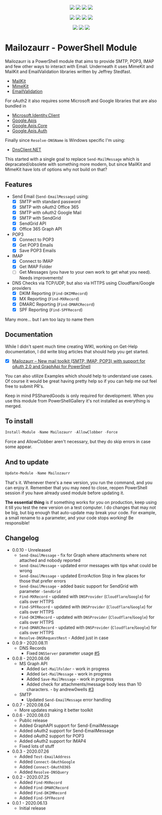 <p align="center">
  <a href="https://dev.azure.com/evotecpl/Mailozaurr/_build/results?buildId=latest"><img src="https://dev.azure.com/evotecpl/Mailozaurr/_apis/build/status/EvotecIT.Mailozaurr"></a>
  <a href="https://www.powershellgallery.com/packages/Mailozaurr"><img src="https://img.shields.io/powershellgallery/v/Mailozaurr.svg"></a>
  <a href="https://www.powershellgallery.com/packages/Mailozaurr"><img src="https://img.shields.io/powershellgallery/vpre/Mailozaurr.svg?label=powershell%20gallery%20preview&colorB=yellow"></a>
  <a href="https://github.com/EvotecIT/Mailozaurr"><img src="https://img.shields.io/github/license/EvotecIT/Mailozaurr.svg"></a>
</p>

<p align="center">
  <a href="https://www.powershellgallery.com/packages/Mailozaurr"><img src="https://img.shields.io/powershellgallery/p/Mailozaurr.svg"></a>
  <a href="https://github.com/EvotecIT/Mailozaurr"><img src="https://img.shields.io/github/languages/top/evotecit/Mailozaurr.svg"></a>
  <a href="https://github.com/EvotecIT/Mailozaurr"><img src="https://img.shields.io/github/languages/code-size/evotecit/Mailozaurr.svg"></a>
  <a href="https://www.powershellgallery.com/packages/Mailozaurr"><img src="https://img.shields.io/powershellgallery/dt/Mailozaurr.svg"></a>
</p>

<p align="center">
  <a href="https://twitter.com/PrzemyslawKlys"><img src="https://img.shields.io/twitter/follow/PrzemyslawKlys.svg?label=Twitter%20%40PrzemyslawKlys&style=social"></a>
  <a href="https://evotec.xyz/hub"><img src="https://img.shields.io/badge/Blog-evotec.xyz-2A6496.svg"></a>
  <a href="https://www.linkedin.com/in/pklys"><img src="https://img.shields.io/badge/LinkedIn-pklys-0077B5.svg?logo=LinkedIn"></a>
</p>

# Mailozaurr - PowerShell Module

Mailozaurr is a PowerShell module that aims to provide SMTP, POP3, IMAP and few other ways to interact with Email. Underneath it uses MimeKit and MailKit and EmailValidation libraries written by Jeffrey Stedfast.

- [MailKit](https://github.com/jstedfast/MailKit)
- [MimeKit](https://github.com/jstedfast/MimeKit)
- [EmailValidation](https://github.com/jstedfast/EmailValidation)

For oAuth2 it also requires some Microsoft and Google libraries that are also bundled in

- [Microsoft.Identity.Client](https://www.nuget.org/packages/Microsoft.Identity.Client/)
- [Google.Apis](https://www.nuget.org/packages/Google.Apis)
- [Google.Apis.Core](https://www.nuget.org/packages/Google.Apis.Core)
- [Google.Apis.Auth](https://www.nuget.org/packages/Google.Apis.Auth)

Finally since `Resolve-DNSName` is Windows specific I'm using:

- [DnsClient.NET](https://github.com/MichaCo/DnsClient.NET)

This started with a single goal to replace `Send-MailMessage` which is depracated/obsolete with something more modern, but since MailKit and MimeKit have lots of options why not build on that?

## Features

- Send Email (`Send-EmailMessage`) using:
  - [x] SMTP with standard password
  - [x] SMTP with oAuth2 Office 365
  - [x] SMTP with oAuth2 Google Mail
  - [x] SMTP with SendGrid
  - [x] SendGrid API
  - [x] Office 365 Graph API
- POP3
  - [x] Connect to POP3
  - [x] Get POP3 Emails
  - [x] Save POP3 Emails
- IMAP
  - [x] Connect to IMAP
  - [x] Get IMAP Folder
  - [ ] Get Messages (you have to your own work to get what you need). Needs improvements!
- DNS Checks via TCP/UDP, but also via HTTPS using Cloudflare/Google providers
  - [x] DKIM Reporting (`Find-DKIMRecord`)
  - [x] MX Reporting (`Find-MXRecord`)
  - [x] DMARC Reporting (`Find-DMARCRecord`)
  - [x] SPF Reporting (`Find-SPFRecord`)

Many more... but I am too lazy to name them

## Documentation

While I didn't spent much time creating WIKI, working on Get-Help documentation, I did write blog articles that should help you get started.

- [x] [Mailozaurr – New mail toolkit (SMTP, IMAP, POP3) with support for oAuth 2.0 and GraphApi for PowerShell](https://evotec.xyz/mailozaurr-new-mail-toolkit-smtp-imap-pop3-with-support-for-oauth-2-0-and-graphapi-for-powershell/)

You can also utilize Examples which should help to understand use cases. Of course it would be great having pretty help so if you can help me out feel free to submit PR's.

Keep in mind PSSharedGoods is only required for development. When you use this module from PowerShellGallery it's not installed as everything is merged.

## To install

```powershell
Install-Module -Name Mailozaurr -AllowClobber -Force
```

Force and AllowClobber aren't necessary, but they do skip errors in case some appear.

## And to update

```powershell
Update-Module -Name Mailozaurr
```

That's it. Whenever there's a new version, you run the command, and you can enjoy it. Remember that you may need to close, reopen PowerShell session if you have already used module before updating it.

**The essential thing** is if something works for you on production, keep using it till you test the new version on a test computer. I do changes that may not be big, but big enough that auto-update may break your code. For example, a small rename to a parameter, and your code stops working! Be responsible!

## Changelog

- 0.0.10 - Unreleased
  - `Send-EmailMessage` - fix for Graph where attachments where not attached and nobody reported
  - `Send-EmailMessage` - updated error messages with tips what could be wrong
  - `Send-EmailMessage` - updated ErrorAction Stop in few places for those that prefer errors
  - `Send-EmailMessage` - added basic support for SendGrid with parameter `-SendGrid`
  - `Find-MXRecord` - updated with `DNSProvider` (`Cloudflare`/`Google`) for calls over HTTPS
  - `Find-SPFRecord` - updated with `DNSProvider` (`Cloudflare`/`Google`) for calls over HTTPS
  - `Find-DKIMRecord` - updated with `DNSProvider` (`Cloudflare`/`Google`) for calls over HTTPS
  - `Find-DMARCRecord` - updated with `DNSProvider` (`Cloudflare`/`Google`) for calls over HTTPS
  - `Resolve-DNSRequestRest` - Added just in case
- 0.0.9 - 2020.08.11
  - DNS Records
    - Fixed `DNSServer` parameter usage [#5](https://github.com/EvotecIT/Mailozaurr/issues/5)
- 0.0.8 - 2020.08.06
  - MS Graph API
    - Added `Get-MailFolder` - work in progress
    - Added `Get-MailMessage` - work in progress
    - Added `Save-MailMessage` - work in progress
    - Added check for attachments/message body less than 10 characters. - by andrew0wells [#3](https://github.com/EvotecIT/Mailozaurr/issues/3)
  - SMTP
    - Updated `Send-EmailMessage` error handling
- 0.0.7 - 2020.08.04
  - More updates making it better toolkit
- 0.0.6 - 2020.08.03
  - Public release
  - Added GraphAPI support for Send-EmailMessage
  - Added oAuth2 support for Send-EmailMessage
  - Added oAuth2 support for POP3
  - Added oAuth2 support for IMAP4
  - Fixed lots of stuff
- 0.0.3 - 2020.07.26
  - Added `Test-EmailAddress`
  - Added `Connect-OAuthGoogle`
  - Added `Connect-OAuthO365`
  - Added `Resolve-DNSQuery`
- 0.0.2 - 2020.07.25
  - Added `Find-MXRecord`
  - Added `Find-DMARCRecord`
  - Added `Find-DKIMRecord`
  - Added `Find-SPFRecord`
- 0.0.1 - 2020.06.13
  - Initial release
